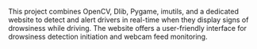 This project combines OpenCV, Dlib, Pygame, imutils, and a dedicated website to detect and alert drivers in real-time when they display signs of drowsiness while driving. The website offers a user-friendly interface for drowsiness detection initiation and webcam feed monitoring.
